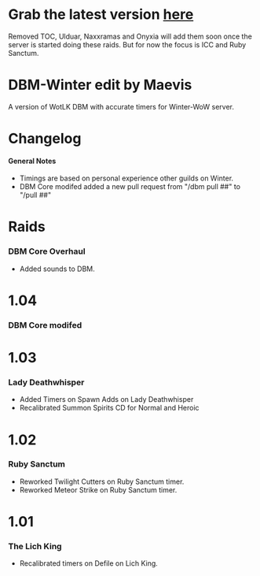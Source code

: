 # Grab the latest version [here](https://github.com/Lvcifvr/DBM-Winter/archive/main.zip)
Removed TOC, Ulduar, Naxxramas and Onyxia will add them soon once the server is started doing these raids. But for now the focus is ICC and Ruby Sanctum.

# DBM-Winter edit by Maevis
A version of WotLK DBM with accurate timers for Winter-WoW server. 

# Changelog 
#### General Notes
* Timings are based on personal experience other guilds on Winter. 
* DBM Core modifed added a new pull request from "/dbm pull ##" to "/pull ##"

# Raids
### DBM Core Overhaul
* Added sounds to DBM.
# 1.04
### DBM Core modifed

# 1.03
### Lady Deathwhisper
* Added Timers on Spawn Adds on Lady Deathwhisper
* Recalibrated Summon Spirits CD for Normal and Heroic

# 1.02
### Ruby Sanctum
* Reworked Twilight Cutters on Ruby Sanctum timer.
* Reworked Meteor Strike on Ruby Sanctum timer.

# 1.01
### The Lich King
* Recalibrated timers on Defile on Lich King.
